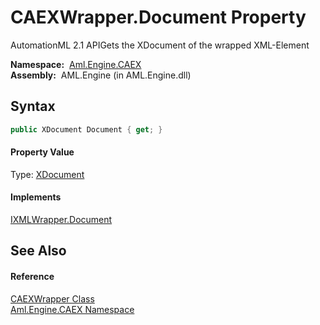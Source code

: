 CAEXWrapper.Document Property
=============================
AutomationML 2.1 APIGets the XDocument of the wrapped XML-Element

  **Namespace:**  [Aml.Engine.CAEX][1]  
  **Assembly:**  AML.Engine (in AML.Engine.dll)

Syntax
------

```csharp
public XDocument Document { get; }
```

#### Property Value
Type: [XDocument][2]
#### Implements
[IXMLWrapper.Document][3]  


See Also
--------

#### Reference
[CAEXWrapper Class][4]  
[Aml.Engine.CAEX Namespace][1]  

[1]: ../README.md
[2]: https://docs.microsoft.com/dotnet/api/system.xml.linq.xdocument
[3]: ../../Aml.Engine.XML/IXMLWrapper/Document.md
[4]: README.md
[5]: https://www.automationml.org
[6]: ../../icons/logoShade.png